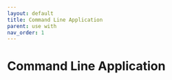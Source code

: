 ```yaml
---
layout: default
title: Command Line Application
parent: use with
nav_order: 1
---
```


# Command Line Application

